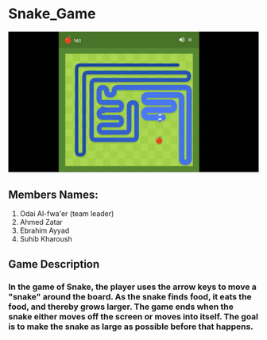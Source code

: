 # Snake_Game

![Snake_Game](/assets/snakegame.jpg)


## Members Names:
1. Odai Al-fwa'er (team leader)
2. Ahmed Zatar
3. Ebrahim Ayyad
4. Suhib Kharoush


## Game Description

### In the game of Snake, the player uses the arrow keys to move a "snake" around the board. As the snake finds food, it eats the food, and thereby grows larger. The game ends when the snake either moves off the screen or moves into itself. The goal is to make the snake as large as possible before that happens.